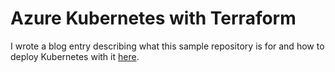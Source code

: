 # Azure Kubernetes with Terraform

I wrote a blog entry describing what this sample repository is for and how to deploy Kubernetes with it [here](#).